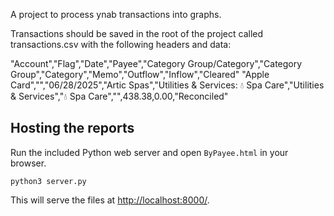 A project to process ynab transactions into graphs.

Transactions should be saved in the root of the project called transactions.csv with the following headers and data:

"Account","Flag","Date","Payee","Category Group/Category","Category Group","Category","Memo","Outflow","Inflow","Cleared"
"Apple Card","","06/28/2025","Artic Spas","Utilities & Services: 💧 Spa Care","Utilities & Services","💧 Spa Care","",$438.38,$0.00,"Reconciled"

## Hosting the reports

Run the included Python web server and open `ByPayee.html` in your browser.

```
python3 server.py
```

This will serve the files at <http://localhost:8000/>.
